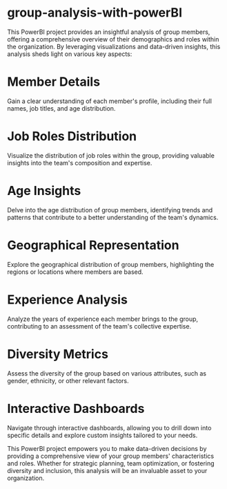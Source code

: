 # group-analysis-with-powerBI
This PowerBI project provides an insightful analysis of group members, offering a comprehensive overview of their demographics and roles within the organization. By leveraging visualizations and data-driven insights, this analysis sheds light on various key aspects:

# Member Details
Gain a clear understanding of each member's profile, including their full names, job titles, and age distribution.

# Job Roles Distribution
Visualize the distribution of job roles within the group, providing valuable insights into the team's composition and expertise.

# Age Insights
Delve into the age distribution of group members, identifying trends and patterns that contribute to a better understanding of the team's dynamics.

# Geographical Representation
Explore the geographical distribution of group members, highlighting the regions or locations where members are based.

# Experience Analysis
Analyze the years of experience each member brings to the group, contributing to an assessment of the team's collective expertise.

# Diversity Metrics
Assess the diversity of the group based on various attributes, such as gender, ethnicity, or other relevant factors.

# Interactive Dashboards
Navigate through interactive dashboards, allowing you to drill down into specific details and explore custom insights tailored to your needs.

This PowerBI project empowers you to make data-driven decisions by providing a comprehensive view of your group members' characteristics and roles. Whether for strategic planning, team optimization, or fostering diversity and inclusion, this analysis will be an invaluable asset to your organization.
